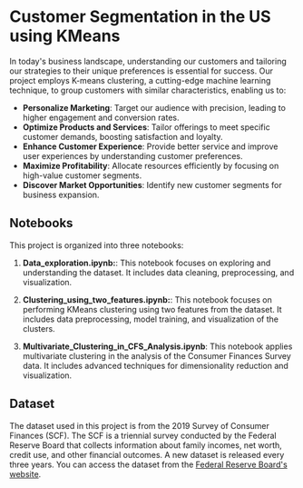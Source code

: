 # Customer Segmentation in the US using KMeans

In today's business landscape, understanding our customers and tailoring our strategies to their unique preferences is essential for success.
Our project employs K-means clustering, a cutting-edge machine learning technique, to group customers with similar characteristics, enabling us to:

- **Personalize Marketing**: Target our audience with precision, leading to higher engagement and conversion rates.
- **Optimize Products and Services**: Tailor offerings to meet specific customer demands, boosting satisfaction and loyalty.
- **Enhance Customer Experience**: Provide better service and improve user experiences by understanding customer preferences.
- **Maximize Profitability**: Allocate resources efficiently by focusing on high-value customer segments.
- **Discover Market Opportunities**: Identify new customer segments for business expansion.

## Notebooks

This project is organized into three notebooks:
1. **Data_exploration.ipynb:**: This notebook focuses on exploring and understanding the dataset. It includes data cleaning, preprocessing, and visualization.

2. **Clustering_using_two_features.ipynb:**: This notebook focuses on performing KMeans clustering using two features from the dataset. It includes data preprocessing, model training, and visualization of the clusters.

3. **Multivariate_Clustering_in_CFS_Analysis.ipynb**: This notebook applies multivariate clustering in the analysis of the Consumer Finances Survey data. It includes advanced techniques for dimensionality reduction and visualization.

## Dataset

The dataset used in this project is from the 2019 Survey of Consumer Finances (SCF). The SCF is a triennial survey conducted by the Federal Reserve Board that collects information about family incomes, net worth, credit use, and other financial outcomes. A new dataset is released every three years. You can access the dataset from the [Federal Reserve Board's website](^https://www.federalreserve.gov/econres/scfindex.htm^).


